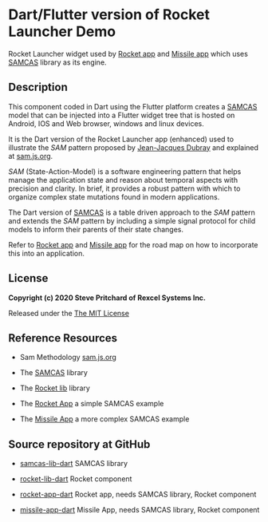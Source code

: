 # Dart/Flutter version of Rocket Launcher Demo

Rocket Launcher widget used by [Rocket app](/docs/rocket/api/index.html) and [Missile app](/docs/missile/api/index.html) which uses
[SAMCAS](/docs/samcas/api/index.html) library as its engine.

## Description

This component coded in Dart using the Flutter platform creates a [SAMCAS](/docs/samcas/api/index.html) model that can
be injected into a Flutter widget tree that is hosted on Android, IOS and Web browser, windows and linux devices.

It is the Dart version of the Rocket Launcher app (enhanced) used to illustrate the *SAM* pattern proposed by
[Jean-Jacques Dubray](https://www.infoq.com/profile/Jean~Jacques-Dubray) and explained at
[sam.js.org](https://sam.js.org/).

*SAM* (State-Action-Model) is a software engineering pattern that helps manage the application state and reason about temporal aspects with precision and clarity.
In brief, it provides a robust pattern with which to organize complex state mutations found in modern applications.

The Dart version of [SAMCAS](/docs/samcas/api/index.html) is a table driven approach to the *SAM* pattern and extends the *SAM* pattern
by including a simple signal protocol for child models to inform their parents of their state changes.

Refer to [Rocket app](/docs/rocket/api/index.html) and [Missile app](/docs/missile/api/index.html) for the road map on how to incorporate
this into an application.

## License

**Copyright (c) 2020 Steve Pritchard of Rexcel Systems Inc.**

Released under the [The MIT License](https://opensource.org/licenses/MIT)

## Reference Resources ##

* Sam Methodology [sam.js.org](https://sam.js.org/)

* The [SAMCAS](/docs/samcas/api/index.html) library

* The [Rocket lib](/docs/rocket-lib/api/index.html) library

* The [Rocket App](/docs/rocket/api/index.html) a simple SAMCAS example

* The [Missile App](/docs/missile/api/index.html) a more complex SAMCAS example

## Source repository at GitHub ##

* [samcas-lib-dart](https://github.com/srp7474/samcas-lib-dart) SAMCAS library

* [rocket-lib-dart](https://github.com/srp7474/rocket-lib-dart) Rocket component

* [rocket-app-dart](https://github.com/srp7474/rocket-app-dart) Rocket app, needs SAMCAS library, Rocket component

* [missile-app-dart](https://github.com/srp7474/missile-app-dart) Missile App, needs SAMCAS library, Rocket component


